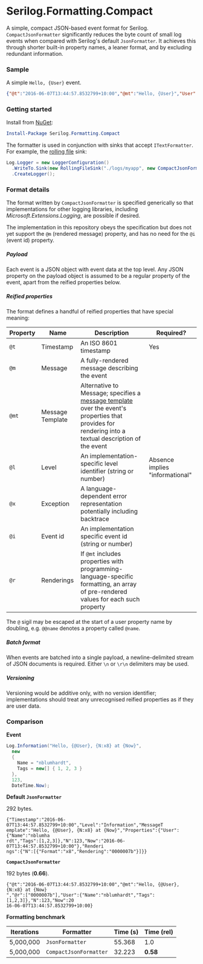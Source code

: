 # Serilog.Formatting.Compact

A simple, compact JSON-based event format for Serilog. `CompactJsonFormatter` significantly reduces the byte count of small log events when compared with Serilog's default `JsonFormatter`. It achieves this through shorter built-in property names, a leaner format, and by excluding redundant information.

### Sample

A simple `Hello, {User}` event.

```json
{"@t":"2016-06-07T13:44:57.8532799+10:00","@mt":"Hello, {User}","User":"nblumhardt"}
```

### Getting started

Install from [NuGet](https://nuget.org/packages/Serilog.Formatting.Compact):

```powershell
Install-Package Serilog.Formatting.Compact
```

The formatter is used in conjunction with sinks that accept `ITextFormatter`. For example, the [rolling file](https://github.com/serilog/serilog-sinks-rollingfile) sink:

```csharp
Log.Logger = new LoggerConfiguration()
  .WriteTo.Sink(new RollingFileSink("./logs/myapp", new CompactJsonFormatter()
  .CreateLogger();
```

### Format details

The format written by `CompactJsonFormatter` is specified generically so that implementations for other logging libraries, including _Microsoft.Extensions.Logging_, are possible if desired.

The implementation in this repository obeys the specification but does not yet support the `@m` (rendered message) property, and has no need for the `@i` (event id) property.

##### Payload

Each event is a JSON object with event data at the top level. Any JSON property on the payload object is assumed to be a regular property of the event, apart from the reified properties below.

##### Reified properties

The format defines a handful of reified properties that have special meaning:

| Property | Name | Description | Required? |
| -------- | ---- | ----------- | --------- |
| `@t`     | Timestamp | An ISO 8601 timestamp | Yes |
| `@m`     | Message | A fully-rendered message describing the event | |
| `@mt` | Message Template | Alternative to Message; specifies a [message template](http://messagetemplates.org) over the event's properties that provides for rendering into a textual description of the event | |
| `@l` | Level | An implementation-specific level identifier (string or number) | Absence implies "informational"  |
| `@x` | Exception | A language-dependent error representation potentially including backtrace | |
| `@i` | Event id | An implementation specific event id (string or number) | |
| `@r` | Renderings | If `@mt` includes properties with programming-language-specific formatting, an array of pre-rendered values for each such property | |

The `@` sigil may be escaped at the start of a user property name by doubling, e.g. `@@name` denotes a property called `@name`.

##### Batch format

When events are batched into a single payload, a newline-delimited stream of JSON documents is required. Either `\n` or `\r\n` delimiters may be used.

##### Versioning

Versioning would be additive only, with no version identifier; implementations should treat any unrecognised reified properties as if they are user data.

### Comparison

**Event**

```csharp
Log.Information("Hello, {@User}, {N:x8} at {Now}",
  new
  {
    Name = "nblumhardt",
    Tags = new[] { 1, 2, 3 }
  },
  123,
  DateTime.Now);
```

**Default `JsonFormatter`**

292 bytes.

```
{"Timestamp":"2016-06-07T13:44:57.8532799+10:00","Level":"Information","MessageT
emplate":"Hello, {@User}, {N:x8} at {Now}","Properties":{"User":{"Name":"nblumha
rdt","Tags":[1,2,3]},"N":123,"Now":"2016-06-07T13:44:57.8532799+10:00"},"Renderi
ngs":{"N":[{"Format":"x8","Rendering":"0000007b"}]}}
```

**`CompactJsonFormatter`**

192 bytes (**0.66**).

```
{"@t":"2016-06-07T13:44:57.8532799+10:00","@mt":"Hello, {@User}, {N:x8} at {Now}
","@r":["0000007b"],"User":{"Name":"nblumhardt","Tags":[1,2,3]},"N":123,"Now":20
16-06-07T13:44:57.8532799+10:00}
```

**Formatting benchmark**

| Iterations | Formatter | Time (s) | Time (rel) |
| ---------- | --------- | -------- | ---------- |
| 5,000,000 | `JsonFormatter` | 55.368 | 1.0 |
| 5,000,000 | `CompactJsonFormatter` | 32.223 | **0.58** |

